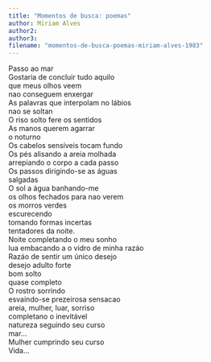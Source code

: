 ```yaml
---
title: "Momentos de busca: poemas"
author: Miriam Alves
author2: 
author3: 
filename: "momentos-de-busca-poemas-miriam-alves-1983"
---
```

Passo ao mar<br>Gostaria de concluir tudo aquilo<br>que meus olhos veem<br>nao conseguem enxergar<br>As palavras que interpolam no lábios<br>nao se soltan<br>O riso solto fere os sentidos<br>As manos querem agarrar<br>o noturno<br>Os cabelos sensíveis tocam fundo<br>Os pés alisando a areia molhada<br>arrepiando o corpo a cada passo<br>Os passos dirigindo-se as águas<br>salgadas<br>O sol a água banhando-me<br>os olhos fechados para nao verem<br>os morros verdes<br>escurecendo<br>tomando formas incertas<br>tentadores da noite.<br>Noite completando o meu sonho<br>lua embacando a o vidro de minha razáo<br>Razáo de sentir um único desejo<br>desejo adulto forte<br>bom solto<br>quase completo<br>O rostro sorrindo<br>esvaindo-se prezeirosa sensacao<br>areia, mulher, luar, sorriso<br>completano o inevitável<br>natureza seguindo seu curso<br>mar…<br>Mulher cumprindo seu curso<br>Vida…